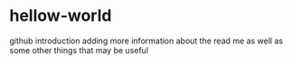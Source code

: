 # hellow-world
github introduction
adding more information about the read me as well as some other things that may be useful

